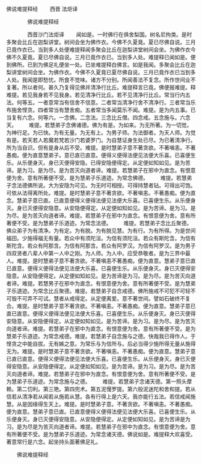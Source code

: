   佛说难提释经
　　西晋 法炬译




　　　　佛说难提释经

　　　　西晋沙门法炬译
　　闻如是。一时佛行在俱舍梨国。树名尼拘类。是时多聚会比丘在迦梨讲堂。树间会坐为佛作衣。今佛不久夏竟。夏已尽佛自说。三月已竟作衣已。当到多人处便难提释闻多聚会比丘在迦梨讲堂树间会坐。为佛作衣今佛不久夏竟。夏已尽佛自说。三月已竟作衣已。当到多人处。难提释已闻如是。便到佛所。已到为佛足礼便坐一处。已坐难提释白佛言。如是我闻。多聚会比丘在迦梨讲堂树间会坐。为佛作衣。今佛不久夏竟已夏尽佛自说。三月已竟作衣已当到多人处。我闻是即愁忧。所食不觉味。诸方不分别。所闻善法不复念。所作世间业不复著。所以者何。甚久乃复得见佛并清净行比丘。难提释言已竟。佛便报难提。释难提。若见我身若不见我身。若见清净行比丘。若不见清净行比丘。常当行内五法。何等五。一者意常当有信舍不信意。二者常当清净行舍不清净行。三者常当乐布施舍悭贪。四者常当有慧舍痴。五者常当多闻莫乐不闻。难提。是为内五事。已当复有六念。何等六。一念佛。二念法。三念比丘僧。四念戒。五念施与。六念天。
　　难提。若慧弟子念佛诸德。佛为有是。为如来。为无所著。为一切觉。为神行足。为已快。为有无量。为无有上。为男子师。为法御者。为天人师。为觉有是。若天若人若魔若梵若沙门若婆罗门。为自慧证身生处已尽。为已著清净行。所为当自识。但有是身从后不受。难提。是时慧弟子意不著贪欲。不著嗔恚。不著愚痴。便为直意慧弟子。意已直已直意。便得义便得法便见法便大乐喜。已喜便生乐。从乐便身灭。身已灭便得安隐。已得安隐便得定。从定便如知如见。是为苦谛。是为习。是为尽。是为苦灭向道者谛。难提。若慧弟子在邪中为直念。有恨意便为舍。意有所著便不受。是为慧弟子乐道迹。为常念佛德。
　　难提。若慧弟子念法德佛所说。大为安隐为可见。为无时可相授。可得持慧者钻。可得出可饱。可依从法得离所处。难提。是时慧弟子意不著贪欲。不著嗔恚。不著愚痴。便为直念。慧弟子意已直。已直意便得义便得法便见法便大乐喜。已喜便生乐。从乐便身灭。身已灭便得安隐意。从安隐便得定。从定便如知如见。是为苦谛。是为习。是为尽。是为苦灭向道者谛。难提。若慧弟子在邪中为直念。有恨意便为舍。意有所著便不受。是为慧弟子乐道迹。为常念法德。
　　难提。若慧弟子念比丘聚德。佛众弟子为有清净。为有定。为有脱。为有脱见慧。为有行。为有所得。为是世间福田。少施得福无有量。若众中有须陀洹。为信有须陀洹。若众有斯陀含。为信有斯陀含。若众有阿那含。为信有阿那含。若众有阿罗汉。为信有阿罗汉。是为男子四双贤者八辈人中第一人中之刚。为人师。为人中。应受恭敬者。是为三界中最人。难提。是时慧弟子意不著贪欲。不著嗔恚不著愚痴。便为直意。慧弟子意已直已直意。便得义便得法便见法便大乐喜。已喜便生乐。从乐便身灭。身已灭便得安隐意。从安隐便得定。从定便如知如见。是为苦谛是为习。是为尽。是为苦灭向道者谛。难提。若慧男子在邪中为直念。有恨意便为舍。意有所著便不受。是为慧弟子乐道迹。为常念比丘聚德。难提。若慧弟子自念戒德。佛所施戒不可犯不可轻不可毁不可弄不可试。慧者从戒得定。从定便离爱。意不著世间。譬如石破终不复合。难提。是时慧弟子意不著贪欲。不著嗔恚。不著愚痴。便为直意。慧弟子意已直已直意。便得义便得法便见法便大乐喜。已喜便生乐。从乐便身灭。身已灭便得安隐意。从安隐便得定。从定便如知如见。是为苦谛。是为习。是为尽。是为苦灭向道者谛。难提。若慧弟子在邪中为直念。有恨意便为舍。意有所著便不受。是为慧弟子乐道迹。为常念戒德。难提。若慧弟子自念施与之德。快哉我已得作人。于悭贪之中能自拔。无有嫉之意。为常乐与为信所与。后必当得少施所得无量从施得无为。难提。是时慧弟子意不著贪欲。不著嗔恚。不著愚痴。便为直意。慧弟子意已直已直意。便得义便得法便见法便大乐喜。已喜便生乐。从乐便身灭。身已灭便得安隐意。从安隐便得定。从定便如知如见。是为苦谛。是为习。是为尽。是为苦灭向道者谛。难提。若慧弟子在邪中为直念。有恨意便为舍。意有所著便不受。是为慧弟子乐道迹。为常念施与之德。
　　难提。若慧弟子念诸天德。第一照头摩赖。第二忉利。第三艳。第四兜术。第五泥慢罗提。第六般泥迷陀和舍和提。若从信若从清净若从闻若从施若从慧。各有行得上是六天。我亦能行五法。若信戒闻施慧。从是因缘得生天上。难提。是时慧弟子意。不著贪欲。不著嗔恚。不著愚痴。便为直意。慧弟子意已直。已直意便得义便得法便见法便大乐喜。已喜便生乐。从乐便身灭。身已灭便得安隐意。从安隐便得定。从定便如知如见。是为苦谛是为习。是为尽是为苦灭向道者谛。难提。若慧弟子在邪中为直念。有恨意便为舍。意有所著便不受。是为慧弟子乐道迹。为常念诸天德。佛说如是。难提释大欢喜受。著意常行是六念。起坐持头面著佛足礼。

　　佛说难提释经


